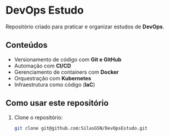 # DevOps Estudo

Repositório criado para praticar e organizar estudos de **DevOps**.

## Conteúdos

- Versionamento de código com **Git e GitHub**
- Automação com **CI/CD**
- Gerenciamento de containers com **Docker**
- Orquestração com **Kubernetes**
- Infraestrutura como código (**IaC**)

## Como usar este repositório

1. Clone o repositório:
   ```bash
   git clone git@github.com:SilasGSN/DevOpsEstudo.git

